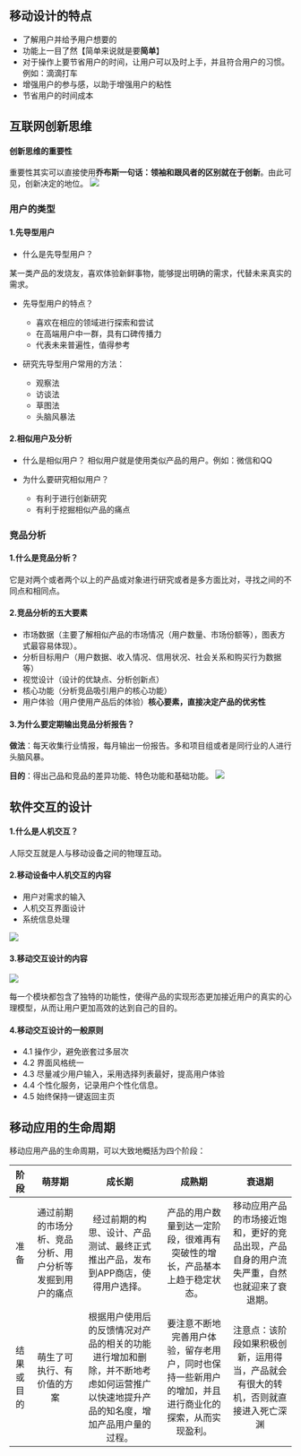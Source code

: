 ## 移动设计的特点
- 了解用户并给予用户想要的
- 功能上一目了然【简单来说就是要**简单**】
- 对于操作上要节省用户的时间，让用户可以及时上手，并且符合用户的习惯。例如：滴滴打车
- 增强用户的参与感，以助于增强用户的粘性
- 节省用户的时间成本

## 互联网创新思维
#### 创新思维的重要性
重要性其实可以直接使用**乔布斯一句话：领袖和跟风者的区别就在于创新**。由此可见，创新决定的地位。
![](https://github.com/SolerHo/Product_Manager/blob/master/%E4%BA%A4%E4%BA%92%E5%BC%8F%E7%95%8C%E9%9D%A2%E8%AE%BE%E8%AE%A1/Images/%E5%88%9B%E6%96%B0%E6%80%9D%E7%BB%B4%E7%9A%84%E9%87%8D%E8%A6%81%E6%80%A7.png)

### 用户的类型

#### 1.先导型用户
 - 什么是先导型用户？

某一类产品的发烧友，喜欢体验新鲜事物，能够提出明确的需求，代替未来真实的需求。

 - 先导型用户的特点？
    - 喜欢在相应的领域进行探索和尝试
    - 在高端用户中一群，具有口碑传播力
    - 代表未来普遍性，值得参考
    
 - 研究先导型用户常用的方法：
    - 观察法
    - 访谈法
    - 草图法
    - 头脑风暴法
    

#### 2.相似用户及分析
 - 什么是相似用户？
 相似用户就是使用类似产品的用户。例如：微信和QQ
 
 - 为什么要研究相似用户？
    - 有利于进行创新研究
    - 有利于挖掘相似产品的痛点

### 竞品分析

#### 1.什么是竞品分析？
它是对两个或者两个以上的产品或对象进行研究或者是多方面比对，寻找之间的不同点和相同点。

#### 2.竞品分析的五大要素
 - 市场数据（主要了解相似产品的市场情况（用户数量、市场份额等），图表方式最容易体现）。
 - 分析目标用户（用户数据、收入情况、信用状况、社会关系和购买行为数据等）
 - 视觉设计（设计的优缺点、分析创新点）
 - 核心功能（分析竞品吸引用户的核心功能）
 - 用户体验（用户使用产品后的体验）**核心要素，直接决定产品的优劣性**

#### 3.为什么要定期输出竞品分析报告？
**做法**：每天收集行业情报，每月输出一份报告。多和项目组或者是同行业的人进行头脑风暴。

**目的**：得出己品和竞品的差异功能、特色功能和基础功能。
![](https://github.com/SolerHo/Product_Manager/blob/master/%E4%BA%A4%E4%BA%92%E5%BC%8F%E7%95%8C%E9%9D%A2%E8%AE%BE%E8%AE%A1/Images/%E7%AB%9E%E5%93%81%E5%88%86%E6%9E%90%E6%8A%A5%E5%91%8A%E7%9A%84%E6%80%9D%E8%B7%AF.png)


## 软件交互的设计

#### 1.什么是人机交互？
人际交互就是人与移动设备之间的物理互动。

#### 2.移动设备中人机交互的内容
 - 用户对需求的输入
 - 人机交互界面设计
 - 系统信息处理

![](https://github.com/SolerHo/Product_Manager/blob/master/%E4%BA%A4%E4%BA%92%E5%BC%8F%E7%95%8C%E9%9D%A2%E8%AE%BE%E8%AE%A1/Images/%E4%BA%BA%E9%99%85%E4%BA%A4%E4%BA%92%E7%9A%84%E5%86%85%E5%AE%B9.png)

#### 3.移动交互设计的内容
![](https://github.com/SolerHo/Product_Manager/blob/master/%E4%BA%A4%E4%BA%92%E5%BC%8F%E7%95%8C%E9%9D%A2%E8%AE%BE%E8%AE%A1/Images/%E7%A7%BB%E5%8A%A8%E4%BA%A4%E4%BA%92%E8%AE%BE%E8%AE%A1%E7%9A%84%E5%86%85%E5%AE%B9.png)

每一个模块都包含了独特的功能性，使得产品的实现形态更加接近用户的真实的心理模型，从而让用户更加高效的达到自己的目的。

#### 4.移动交互设计的一般原则
 - 4.1 操作少，避免嵌套过多层次
 - 4.2 界面风格统一
 - 4.3 尽量减少用户输入，采用选择列表最好，提高用户体验
 - 4.4 个性化服务，记录用户个性化信息。
 - 4.5 始终保持一键返回主页
 
## 移动应用的生命周期
移动应用产品的生命周期，可以大致地概括为四个阶段：

|**阶段**|**萌芽期**|**成长期**|**成熟期**|**衰退期**|
|:--:|:--:|:--:|:--:|:--:|
|准备|通过前期的市场分析、竞品分析、用户分析等发掘到用户的痛点|经过前期的构思、设计、产品测试、最终正式推出产品，发布到APP商店，使得用户选择。|产品的用户数量到达一定阶段，很难再有突破性的增长，产品基本上趋于稳定状态。|移动应用产品的市场接近饱和，更好的竞品出现，产品自身的用户流失严重，自然也就迎来了衰退期。|
|结果或目的|萌生了可执行、有价值的方案|根据用户使用后的反馈情况对产品的相关的功能进行增加和删除，并不断地考虑如何运营推广以快速地提升产品的知名度，增加产品用户量的过程。|要注意不断地完善用户体验，留存老用户，同时也保持一些新用户的增加，并且进行商业化的探索，从而实现盈利。|注意点：该阶段如果积极创新，运用得当，产品就会有很大的转机，否则就直接进入死亡深渊|






